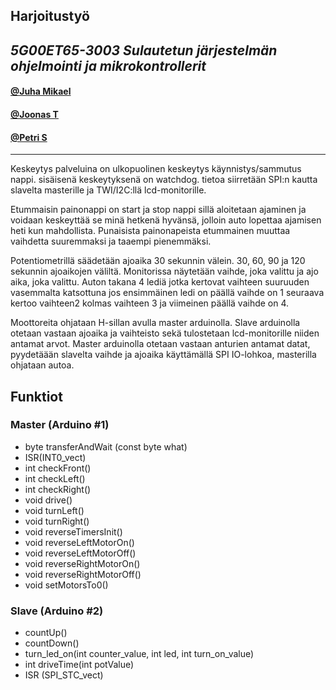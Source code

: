 ## **Harjoitustyö**

## _5G00ET65-3003 Sulautetun järjestelmän ohjelmointi ja mikrokontrollerit_

#### [@Juha Mikael](https://github.com/juhamikael)

#### [@Joonas T](https://github.com/JoonasTontti)

#### [@Petri S](https://github.com/e6psuomi)

---


Keskeytys palveluina on ulkopuolinen keskeytys käynnistys/sammutus nappi. sisäisenä keskeytyksenä on watchdog. tietoa siirretään SPI:n kautta slavelta masterille ja TWI/I2C:llä lcd-monitorille.

Etummaisin painonappi on start ja stop nappi sillä aloitetaan ajaminen ja voidaan keskeyttää se minä hetkenä hyvänsä, jolloin auto lopettaa ajamisen heti kun mahdollista. Punaisista painonapeista etummainen muuttaa vaihdetta suuremmaksi ja taaempi pienemmäksi.

Potentiometrillä säädetään ajoaika 30 sekunnin välein. 30, 60, 90 ja 120 sekunnin ajoaikojen väliltä. Monitorissa näytetään vaihde, joka valittu ja ajo aika, joka valittu. Auton takana 4 lediä jotka kertovat vaihteen suuruuden vasemmalta katsottuna jos ensimmäinen ledi on päällä vaihde on 1 seuraava kertoo vaihteen2 kolmas vaihteen 3 ja viimeinen päällä vaihde on 4. 

Moottoreita ohjataan H-sillan avulla master arduinolla. Slave arduinolla otetaan vastaan ajoaika ja vaihteisto sekä tulostetaan lcd-monitorille niiden antamat arvot.
Master arduinolla otetaan vastaan anturien antamat datat, pyydetäään slavelta vaihde ja ajoaika käyttämällä SPI IO-lohkoa, masterilla ohjataan autoa.


## **Funktiot**

### **Master (Arduino #1)**

- byte transferAndWait (const byte what)
- ISR(INT0_vect)
- int checkFront()
- int checkLeft()
- int checkRight()
- void drive()
- void turnLeft()
- void turnRight()
- void reverseTimersInit()
- void reverseLeftMotorOn()
- void reverseLeftMotorOff()
- void reverseRightMotorOn()
- void reverseRightMotorOff()
- void setMotorsTo0()

### **Slave (Arduino #2)**

- countUp()
- countDown()
- turn_led_on(int counter_value, int led, int turn_on_value)
- int driveTime(int potValue)
- ISR (SPI_STC_vect)


